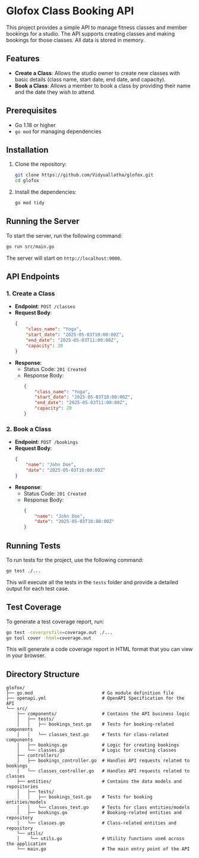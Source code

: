 
# Glofox Class Booking API

This project provides a simple API to manage fitness classes and member bookings for a studio. The API supports creating classes and making bookings for those classes. All data is stored in memory.

## Features

- **Create a Class**: Allows the studio owner to create new classes with basic details (class name, start date, end date, and capacity).
- **Book a Class**: Allows a member to book a class by providing their name and the date they wish to attend.

## Prerequisites

- Go 1.18 or higher
- `go mod` for managing dependencies

## Installation

1. Clone the repository:

    ```bash
    git clone https://github.com/Vidyuallatha/glofox.git
    cd glofox
    ```

2. Install the dependencies:

    ```bash
    go mod tidy
    ```

## Running the Server

To start the server, run the following command:

```bash
go run src/main.go
```

The server will start on `http://localhost:9000`.

## API Endpoints

### 1. **Create a Class**
- **Endpoint**: `POST /classes`
- **Request Body**:
    ```json
    {
        "class_name": "Yoga",
        "start_date": "2025-05-03T10:00:00Z",
        "end_date": "2025-05-03T11:00:00Z",
        "capacity": 20
    }
    ```
- **Response**:
  - Status Code: `201 Created`
  - Response Body:
      ```json
      {
          "class_name": "Yoga",
          "start_date": "2025-05-03T10:00:00Z",
          "end_date": "2025-05-03T11:00:00Z",
          "capacity": 20
      }
      ```

### 2. **Book a Class**
- **Endpoint**: `POST /bookings`
- **Request Body**:
    ```json
    {
        "name": "John Doe",
        "date": "2025-05-03T10:00:00Z"
    }
    ```
- **Response**:
  - Status Code: `201 Created`
  - Response Body:
      ```json
      {
          "name": "John Doe",
          "date": "2025-05-03T10:00:00Z"
      }
      ```

## Running Tests

To run tests for the project, use the following command:

```bash
go test ./...
```

This will execute all the tests in the `tests` folder and provide a detailed output for each test case.

## Test Coverage

To generate a test coverage report, run:

```bash
go test -coverprofile=coverage.out ./...
go tool cover -html=coverage.out
```

This will generate a code coverage report in HTML format that you can view in your browser.

## Directory Structure

```
glofox/
├── go.mod                          # Go module definition file
├── openapi.yml                     # OpenAPI Specification for the API
└── src/
    ├── components/                 # Contains the API business logic
    │   ├── tests/
    │   │   ├── bookings_test.go    # Tests for booking-related components
    │   │   └── classes_test.go     # Tests for class-related components
    │   ├── bookings.go             # Logic for creating bookings
    │   └── classes.go              # Logic for creating classes
    ├── controllers/
    │   ├── bookings_controller.go  # Handles API requests related to bookings
    │   └── classes_controller.go   # Handles API requests related to classes
    ├── entities/                   # Contains the data models and repositories
    │   ├── tests/
    │   │   ├── bookings_test.go    # Tests for booking entities/models
    │   │   └── classes_test.go     # Tests for class entities/models
    │   ├── bookings.go             # Booking-related entities and repository
    │   └── classes.go              # Class-related entities and repository
    └── utils/
    │    └── utils.go               # Utility functions used across the application
    └── main.go                     # The main entry point of the API

```
